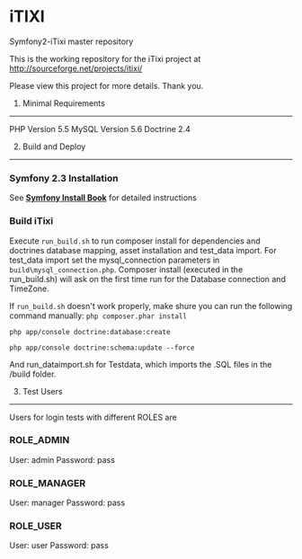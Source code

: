 iTIXI
=====

Symfony2-iTixi master repository

This is the working repository for the iTixi project at
    http://sourceforge.net/projects/itixi/

Please view this project for more details. Thank you.


1) Minimal Requirements
-----------------------

PHP Version 5.5
MySQL Version 5.6
Doctrine 2.4

2) Build and Deploy
--------------------

### Symfony 2.3 Installation
See [**Symfony Install Book**][1] for detailed instructions

### Build iTixi
Execute `run_build.sh` to run composer install for dependencies and
doctrines database mapping, asset installation and test_data import.
For test_data import set the mysql_connection parameters in `build\mysql_connection.php`.
Composer install (executed in the run_build.sh) will ask on the first time run for the Database connection and TimeZone.

If `run_build.sh` doesn't work properly, make shure you can run the following command manually:
`php composer.phar install`

`php app/console doctrine:database:create`

`php app/console doctrine:schema:update --force`

And run_dataimport.sh for Testdata, which imports the .SQL files in the /build folder.


3) Test Users
-------------

Users for login tests with different ROLES are

### ROLE_ADMIN
User:       admin
Password:   pass

### ROLE_MANAGER
User:       manager
Password:   pass

### ROLE_USER
User:       user
Password:   pass

[1]:  http://symfony.com/doc/2.3/book/installation.html